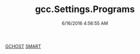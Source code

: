 ﻿---
title: gcc.Settings.Programs
date: 6/16/2016 4:56:55 AM
---

[GCHOST](T-gcc.Settings.Programs.GCHOST.html)
[SMART](T-gcc.Settings.Programs.SMART.html)
